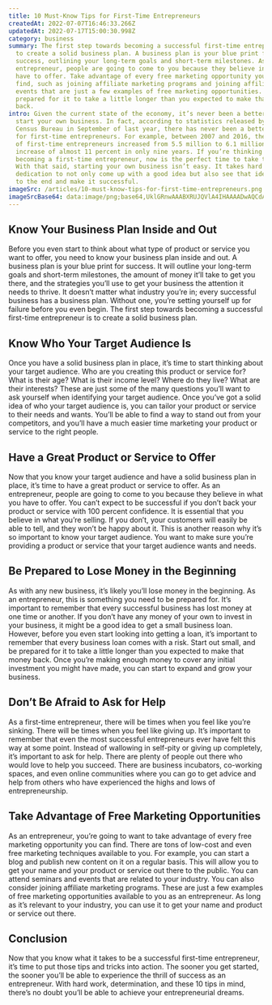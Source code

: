 ```yaml
---
title: 10 Must-Know Tips for First-Time Entrepreneurs
createdAt: 2022-07-07T16:46:33.266Z
updatedAt: 2022-07-17T15:00:30.998Z
category: business
summary: The first step towards becoming a successful first-time entrepreneur is
  to create a solid business plan. A business plan is your blue print for
  success, outlining your long-term goals and short-term milestones. As an
  entrepreneur, people are going to come to you because they believe in what you
  have to offer. Take advantage of every free marketing opportunity you can
  find, such as joining affiliate marketing programs and joining affiliate
  events that are just a few examples of free marketing opportunities. Be
  prepared for it to take a little longer than you expected to make that money
  back.
intro: Given the current state of the economy, it’s never been a better time to
  start your own business. In fact, according to statistics released by the U.S.
  Census Bureau in September of last year, there has never been a better time
  for first-time entrepreneurs. For example, between 2007 and 2016, the number
  of first-time entrepreneurs increased from 5.5 million to 6.1 million—an
  increase of almost 11 percent in only nine years. If you’re thinking about
  becoming a first-time entrepreneur, now is the perfect time to take that leap.
  With that said, starting your own business isn’t easy. It takes hard work and
  dedication to not only come up with a good idea but also see that idea through
  to the end and make it successful.
imageSrc: /articles/10-must-know-tips-for-first-time-entrepreneurs.png
imageSrcBase64: data:image/png;base64,UklGRnwAAABXRUJQVlA4IHAAAADwAQCdASoKAAoAAUAmJbACdAYr7LkbxAAA/uhRDAAVHCdt8Is+v3bekeC4lEBYQTiiX0/fKBFrytbherIfonHc65hBsJYC/f5X+7Afbn9lCIaWfkyWff7j3sQpN/uAqV5/85XychpmZ6mMhPqyilgA
---
```


## Know Your Business Plan Inside and Out

Before you even start to think about what type of product or service you want to offer, you need to know your business plan inside and out. A business plan is your blue print for success. It will outline your long-term goals and short-term milestones, the amount of money it’ll take to get you there, and the strategies you’ll use to get your business the attention it needs to thrive. It doesn’t matter what industry you’re in; every successful business has a business plan. Without one, you’re setting yourself up for failure before you even begin. The first step towards becoming a successful first-time entrepreneur is to create a solid business plan.

## Know Who Your Target Audience Is

Once you have a solid business plan in place, it’s time to start thinking about your target audience. Who are you creating this product or service for? What is their age? What is their income level? Where do they live? What are their interests? These are just some of the many questions you’ll want to ask yourself when identifying your target audience. Once you’ve got a solid idea of who your target audience is, you can tailor your product or service to their needs and wants. You’ll be able to find a way to stand out from your competitors, and you’ll have a much easier time marketing your product or service to the right people.

## Have a Great Product or Service to Offer

Now that you know your target audience and have a solid business plan in place, it’s time to have a great product or service to offer. As an entrepreneur, people are going to come to you because they believe in what you have to offer. You can’t expect to be successful if you don’t back your product or service with 100 percent confidence. It is essential that you believe in what you’re selling. If you don’t, your customers will easily be able to tell, and they won’t be happy about it. This is another reason why it’s so important to know your target audience. You want to make sure you’re providing a product or service that your target audience wants and needs.

## Be Prepared to Lose Money in the Beginning

As with any new business, it’s likely you’ll lose money in the beginning. As an entrepreneur, this is something you need to be prepared for. It’s important to remember that every successful business has lost money at one time or another. If you don’t have any money of your own to invest in your business, it might be a good idea to get a small business loan. However, before you even start looking into getting a loan, it’s important to remember that every business loan comes with a risk. Start out small, and be prepared for it to take a little longer than you expected to make that money back. Once you’re making enough money to cover any initial investment you might have made, you can start to expand and grow your business.

## Don’t Be Afraid to Ask for Help

As a first-time entrepreneur, there will be times when you feel like you’re sinking. There will be times when you feel like giving up. It’s important to remember that even the most successful entrepreneurs ever have felt this way at some point. Instead of wallowing in self-pity or giving up completely, it’s important to ask for help. There are plenty of people out there who would love to help you succeed. There are business incubators, co-working spaces, and even online communities where you can go to get advice and help from others who have experienced the highs and lows of entrepreneurship.

## Take Advantage of Free Marketing Opportunities

As an entrepreneur, you’re going to want to take advantage of every free marketing opportunity you can find. There are tons of low-cost and even free marketing techniques available to you. For example, you can start a blog and publish new content on it on a regular basis. This will allow you to get your name and your product or service out there to the public. You can attend seminars and events that are related to your industry. You can also consider joining affiliate marketing programs. These are just a few examples of free marketing opportunities available to you as an entrepreneur. As long as it’s relevant to your industry, you can use it to get your name and product or service out there.

## Conclusion

Now that you know what it takes to be a successful first-time entrepreneur, it’s time to put those tips and tricks into action. The sooner you get started, the sooner you’ll be able to experience the thrill of success as an entrepreneur. With hard work, determination, and these 10 tips in mind, there’s no doubt you’ll be able to achieve your entrepreneurial dreams.
